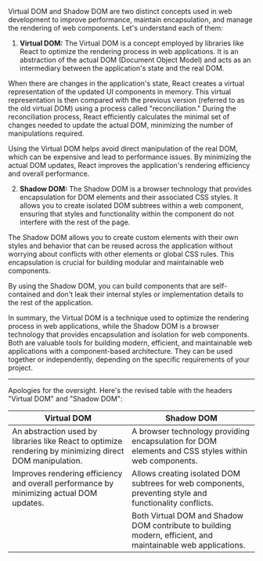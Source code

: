 Virtual DOM and Shadow DOM are two distinct concepts used in web development to improve performance, maintain encapsulation, and manage the rendering of web components. Let's understand each of them:

1. **Virtual DOM:**
The Virtual DOM is a concept employed by libraries like React to optimize the rendering process in web applications. It is an abstraction of the actual DOM (Document Object Model) and acts as an intermediary between the application's state and the real DOM.

When there are changes in the application's state, React creates a virtual representation of the updated UI components in memory. This virtual representation is then compared with the previous version (referred to as the old virtual DOM) using a process called "reconciliation." During the reconciliation process, React efficiently calculates the minimal set of changes needed to update the actual DOM, minimizing the number of manipulations required.

Using the Virtual DOM helps avoid direct manipulation of the real DOM, which can be expensive and lead to performance issues. By minimizing the actual DOM updates, React improves the application's rendering efficiency and overall performance.

2. **Shadow DOM:**
The Shadow DOM is a browser technology that provides encapsulation for DOM elements and their associated CSS styles. It allows you to create isolated DOM subtrees within a web component, ensuring that styles and functionality within the component do not interfere with the rest of the page.

The Shadow DOM allows you to create custom elements with their own styles and behavior that can be reused across the application without worrying about conflicts with other elements or global CSS rules. This encapsulation is crucial for building modular and maintainable web components.

By using the Shadow DOM, you can build components that are self-contained and don't leak their internal styles or implementation details to the rest of the application.

In summary, the Virtual DOM is a technique used to optimize the rendering process in web applications, while the Shadow DOM is a browser technology that provides encapsulation and isolation for web components. Both are valuable tools for building modern, efficient, and maintainable web applications with a component-based architecture. They can be used together or independently, depending on the specific requirements of your project.

---

Apologies for the oversight. Here's the revised table with the headers "Virtual DOM" and "Shadow DOM":

| Virtual DOM                                 | Shadow DOM                                                              |
|--------------------------------------------|-------------------------------------------------------------------------|
| An abstraction used by libraries like React to optimize rendering by minimizing direct DOM manipulation. | A browser technology providing encapsulation for DOM elements and CSS styles within web components.  |
| Improves rendering efficiency and overall performance by minimizing actual DOM updates.             | Allows creating isolated DOM subtrees for web components, preventing style and functionality conflicts.  |
|                                            | Both Virtual DOM and Shadow DOM contribute to building modern, efficient, and maintainable web applications. |
